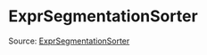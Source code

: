 # ExprSegmentationSorter

Source: [ExprSegmentationSorter](../../csrc/device_lower/pass/expr_sort.cpp#L263)
